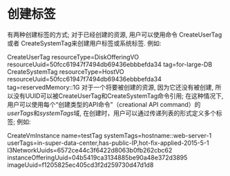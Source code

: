 # 创建标签

有两种创建标签的方式; 对于已经创建的资源, 用户可以使用命令 CreateUserTag 或者 CreateSystemTag来创建用户标签或系统标签. 例如:

CreateUserTag resourceType=DiskOfferingVO resourceUuid=50fcc61947f7494db69436ebbbefda34 tag=for-large-DB
CreateSystemTag resourceType=HostVO resourceUuid=50fcc61947f7494db69436ebbbefda34 tag=reservedMemory::1G
对于一个将要被创建的资源, 因为它还没有被创建, 所以没有UUID可以被CreateUserTag和CreateSystemTag命令引用; 在这种情况下, 用户可以使用每个“创建类型的API命令”（creational API command）的*userTags*和*systemTags*域, 在创建时，用户可以通过传递列表的形式定义多个标签; 例如:

CreateVmInstance name=testTag systemTags=hostname::web-server-1
userTags=in-super-data-center,has-public-IP,hot-fix-applied-2015-5-1
l3NetworkUuids=6572ce44c3f6422d8063b0fb262cbc62
instanceOfferingUuid=04b5419ca3134885be90a48e372d3895 imageUuid=f1205825ec405cd3f2d259730d47d1d8